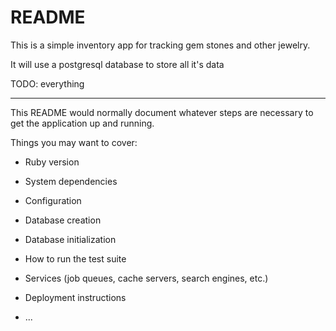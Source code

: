 # README

This is a simple inventory app for tracking gem stones and other jewelry.

It will use a postgresql database to store all it's data

TODO: everything

----


This README would normally document whatever steps are necessary to get the
application up and running.

Things you may want to cover:

* Ruby version

* System dependencies

* Configuration

* Database creation

* Database initialization

* How to run the test suite

* Services (job queues, cache servers, search engines, etc.)

* Deployment instructions

* ...
